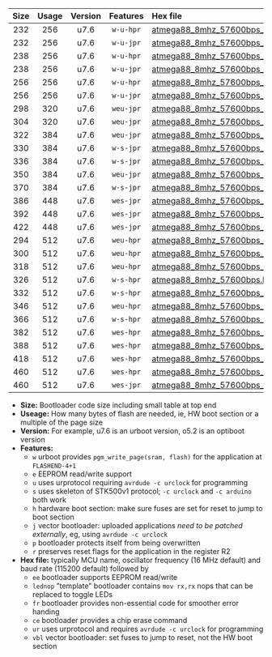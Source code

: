 |Size|Usage|Version|Features|Hex file|
|:-:|:-:|:-:|:-:|:--|
|232|256|u7.6|`w-u-hpr`|[atmega88_8mhz_57600bps_ur.hex](https://raw.githubusercontent.com/stefanrueger/urboot/main//atmega88_8mhz_57600bps_ur.hex)|
|232|256|u7.6|`w-u-jpr`|[atmega88_8mhz_57600bps_ur_vbl.hex](https://raw.githubusercontent.com/stefanrueger/urboot/main//atmega88_8mhz_57600bps_ur_vbl.hex)|
|238|256|u7.6|`w-u-hpr`|[atmega88_8mhz_57600bps_lednop_ur.hex](https://raw.githubusercontent.com/stefanrueger/urboot/main//atmega88_8mhz_57600bps_lednop_ur.hex)|
|238|256|u7.6|`w-u-jpr`|[atmega88_8mhz_57600bps_lednop_ur_vbl.hex](https://raw.githubusercontent.com/stefanrueger/urboot/main//atmega88_8mhz_57600bps_lednop_ur_vbl.hex)|
|256|256|u7.6|`w-u-hpr`|[atmega88_8mhz_57600bps_lednop_fr_ur.hex](https://raw.githubusercontent.com/stefanrueger/urboot/main//atmega88_8mhz_57600bps_lednop_fr_ur.hex)|
|256|256|u7.6|`w-u-jpr`|[atmega88_8mhz_57600bps_lednop_fr_ur_vbl.hex](https://raw.githubusercontent.com/stefanrueger/urboot/main//atmega88_8mhz_57600bps_lednop_fr_ur_vbl.hex)|
|298|320|u7.6|`weu-jpr`|[atmega88_8mhz_57600bps_ee_ur_vbl.hex](https://raw.githubusercontent.com/stefanrueger/urboot/main//atmega88_8mhz_57600bps_ee_ur_vbl.hex)|
|304|320|u7.6|`weu-jpr`|[atmega88_8mhz_57600bps_ee_lednop_ur_vbl.hex](https://raw.githubusercontent.com/stefanrueger/urboot/main//atmega88_8mhz_57600bps_ee_lednop_ur_vbl.hex)|
|322|384|u7.6|`weu-jpr`|[atmega88_8mhz_57600bps_ee_lednop_fr_ur_vbl.hex](https://raw.githubusercontent.com/stefanrueger/urboot/main//atmega88_8mhz_57600bps_ee_lednop_fr_ur_vbl.hex)|
|330|384|u7.6|`w-s-jpr`|[atmega88_8mhz_57600bps_vbl.hex](https://raw.githubusercontent.com/stefanrueger/urboot/main//atmega88_8mhz_57600bps_vbl.hex)|
|336|384|u7.6|`w-s-jpr`|[atmega88_8mhz_57600bps_lednop_vbl.hex](https://raw.githubusercontent.com/stefanrueger/urboot/main//atmega88_8mhz_57600bps_lednop_vbl.hex)|
|350|384|u7.6|`weu-jpr`|[atmega88_8mhz_57600bps_ee_lednop_fr_ce_ur_vbl.hex](https://raw.githubusercontent.com/stefanrueger/urboot/main//atmega88_8mhz_57600bps_ee_lednop_fr_ce_ur_vbl.hex)|
|370|384|u7.6|`w-s-jpr`|[atmega88_8mhz_57600bps_lednop_fr_vbl.hex](https://raw.githubusercontent.com/stefanrueger/urboot/main//atmega88_8mhz_57600bps_lednop_fr_vbl.hex)|
|386|448|u7.6|`wes-jpr`|[atmega88_8mhz_57600bps_ee_vbl.hex](https://raw.githubusercontent.com/stefanrueger/urboot/main//atmega88_8mhz_57600bps_ee_vbl.hex)|
|392|448|u7.6|`wes-jpr`|[atmega88_8mhz_57600bps_ee_lednop_vbl.hex](https://raw.githubusercontent.com/stefanrueger/urboot/main//atmega88_8mhz_57600bps_ee_lednop_vbl.hex)|
|422|448|u7.6|`wes-jpr`|[atmega88_8mhz_57600bps_ee_lednop_fr_vbl.hex](https://raw.githubusercontent.com/stefanrueger/urboot/main//atmega88_8mhz_57600bps_ee_lednop_fr_vbl.hex)|
|294|512|u7.6|`weu-hpr`|[atmega88_8mhz_57600bps_ee_ur.hex](https://raw.githubusercontent.com/stefanrueger/urboot/main//atmega88_8mhz_57600bps_ee_ur.hex)|
|300|512|u7.6|`weu-hpr`|[atmega88_8mhz_57600bps_ee_lednop_ur.hex](https://raw.githubusercontent.com/stefanrueger/urboot/main//atmega88_8mhz_57600bps_ee_lednop_ur.hex)|
|318|512|u7.6|`weu-hpr`|[atmega88_8mhz_57600bps_ee_lednop_fr_ur.hex](https://raw.githubusercontent.com/stefanrueger/urboot/main//atmega88_8mhz_57600bps_ee_lednop_fr_ur.hex)|
|326|512|u7.6|`w-s-hpr`|[atmega88_8mhz_57600bps.hex](https://raw.githubusercontent.com/stefanrueger/urboot/main//atmega88_8mhz_57600bps.hex)|
|332|512|u7.6|`w-s-hpr`|[atmega88_8mhz_57600bps_lednop.hex](https://raw.githubusercontent.com/stefanrueger/urboot/main//atmega88_8mhz_57600bps_lednop.hex)|
|346|512|u7.6|`weu-hpr`|[atmega88_8mhz_57600bps_ee_lednop_fr_ce_ur.hex](https://raw.githubusercontent.com/stefanrueger/urboot/main//atmega88_8mhz_57600bps_ee_lednop_fr_ce_ur.hex)|
|366|512|u7.6|`w-s-hpr`|[atmega88_8mhz_57600bps_lednop_fr.hex](https://raw.githubusercontent.com/stefanrueger/urboot/main//atmega88_8mhz_57600bps_lednop_fr.hex)|
|382|512|u7.6|`wes-hpr`|[atmega88_8mhz_57600bps_ee.hex](https://raw.githubusercontent.com/stefanrueger/urboot/main//atmega88_8mhz_57600bps_ee.hex)|
|388|512|u7.6|`wes-hpr`|[atmega88_8mhz_57600bps_ee_lednop.hex](https://raw.githubusercontent.com/stefanrueger/urboot/main//atmega88_8mhz_57600bps_ee_lednop.hex)|
|418|512|u7.6|`wes-hpr`|[atmega88_8mhz_57600bps_ee_lednop_fr.hex](https://raw.githubusercontent.com/stefanrueger/urboot/main//atmega88_8mhz_57600bps_ee_lednop_fr.hex)|
|460|512|u7.6|`wes-hpr`|[atmega88_8mhz_57600bps_ee_lednop_fr_ce.hex](https://raw.githubusercontent.com/stefanrueger/urboot/main//atmega88_8mhz_57600bps_ee_lednop_fr_ce.hex)|
|460|512|u7.6|`wes-jpr`|[atmega88_8mhz_57600bps_ee_lednop_fr_ce_vbl.hex](https://raw.githubusercontent.com/stefanrueger/urboot/main//atmega88_8mhz_57600bps_ee_lednop_fr_ce_vbl.hex)|

- **Size:** Bootloader code size including small table at top end
- **Useage:** How many bytes of flash are needed, ie, HW boot section or a multiple of the page size
- **Version:** For example, u7.6 is an urboot version, o5.2 is an optiboot version
- **Features:**
  + `w` urboot provides `pgm_write_page(sram, flash)` for the application at `FLASHEND-4+1`
  + `e` EEPROM read/write support
  + `u` uses urprotocol requiring `avrdude -c urclock` for programming
  + `s` uses skeleton of STK500v1 protocol; `-c urclock` and `-c arduino` both work
  + `h` hardware boot section: make sure fuses are set for reset to jump to boot section
  + `j` vector bootloader: uploaded applications *need to be patched externally*, eg, using `avrdude -c urclock`
  + `p` bootloader protects itself from being overwritten
  + `r` preserves reset flags for the application in the register R2
- **Hex file:** typically MCU name, oscillator frequency (16 MHz default) and baud rate (115200 default) followed by
  + `ee` bootloader supports EEPROM read/write
  + `lednop` "template" bootloader contains `mov rx,rx` nops that can be replaced to toggle LEDs
  + `fr` bootloader provides non-essential code for smoother error handing
  + `ce` bootloader provides a chip erase command
  + `ur` uses urprotocol and requires `avrdude -c urclock` for programming
  + `vbl` vector bootloader: set fuses to jump to reset, not the HW boot section
